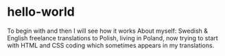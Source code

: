 # hello-world
To begin with and then I will see how it works
About myself: Swedish & English freelance translations to Polish, living in Poland, now trying to start with HTML and CSS coding which sometimes appears in my translations.
